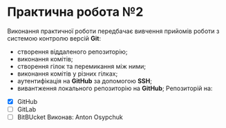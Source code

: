 # Практична робота №2
Виконання практичної роботи передбачає вивчення прийомів роботи з системою контролю версій **Git**:
- створення віддаленого репозиторію;
- виконання комітів;
- створення гілок та перемикання між ними;
- виконання комітів у різних гілках;
- аутентифікація на **GitHub** за допомогою **SSH**;
- вивантження локального репозиторію на **GitHub**;
Репозиторій на:
- [x] GitHub
- [ ] GitLab
- [ ] BitBUcket
Виконав: Anton Osypchuk
